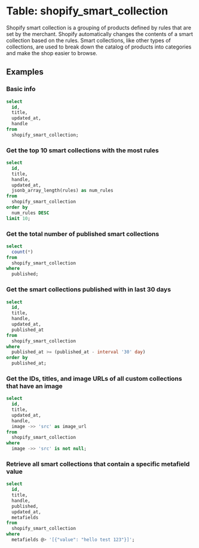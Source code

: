 # Table: shopify_smart_collection

Shopify smart collection is a grouping of products defined by rules that are set by the merchant. Shopify automatically changes the contents of a smart collection based on the rules. Smart collections, like other types of collections, are used to break down the catalog of products into categories and make the shop easier to browse.

## Examples

### Basic info

```sql
select 
  id,
  title,
  updated_at,
  handle 
from 
  shopify_smart_collection;
```

### Get the top 10 smart collections with the most rules

```sql
select 
  id,
  title,
  handle,
  updated_at,
  jsonb_array_length(rules) as num_rules
from 
  shopify_smart_collection
order by 
  num_rules DESC
limit 10;
```

### Get the total number of published smart collections

```sql
select 
  count(*)
from 
  shopify_smart_collection
where 
  published;
```

### Get the smart collections published with in last 30 days

```sql
select
  id,
  title,
  handle,
  updated_at,
  published_at
from
  shopify_smart_collection
where
  published_at >= (published_at - interval '30' day)
order by
  published_at;
```

### Get the IDs, titles, and image URLs of all custom collections that have an image

```sql
select 
  id,
  title,
  updated_at,
  handle,
  image ->> 'src' as image_url 
from 
  shopify_smart_collection 
where 
  image ->> 'src' is not null;
```

### Retrieve all smart collections that contain a specific metafield value

```sql
select
  id,
  title,
  handle,
  published,
  updated_at,
  metafields
from
  shopify_smart_collection
where 
  metafields @> '[{"value": "hello test 123"}]';
```